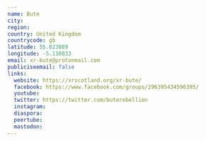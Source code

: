 ```yaml
---
name: Bute
city:
region:
country: United Kingdom
countrycode: gb
latitude: 55.823889
longitude: -5.110833
email: xr-bute@protonmail.com
publiciseemail: false
links:
  website: https://xrscotland.org/xr-bute/
  facebook: https://www.facebook.com/groups/296395434596395/
  youtube:
  twitter: https://twitter.com/buterebellion
  instagram:
  diaspora:
  peertube:
  mastodon:
---
```

